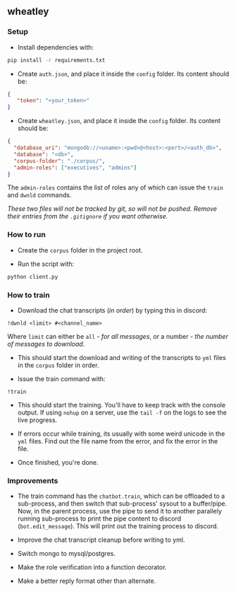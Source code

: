 ## wheatley

### Setup

- Install dependencies with:

```bash
pip install -r requirements.txt
```

- Create `auth.json`, and place it inside the `config` folder. Its content should be:

```json
{
   "token": "<your_token>"
}
```

- Create `wheatley.json`, and place it inside the `config` folder. Its content should be:

```json
{
  "database_uri": "mongodb://<uname>:<pwd>@<host>:<port>/<auth_db>",
  "database": "<db>",
  "corpus-folder": "./corpus/",
  "admin-roles": ["executives", "admins"]
}
```

The `admin-roles` contains the list of roles any of which can issue the `train` and `dwnld` commands.

_These two files will not be tracked by git, so will not be pushed. Remove their entries from the `.gitignore` if you want otherwise._

### How to run

- Create the `corpus` folder in the project root.

- Run the script with:

```bash
python client.py
```

### How to train

- Download the chat transcripts (_in order_) by typing this in discord:

```
!dwnld <limit> #<channel_name>
```

Where `limit` can either be `all` - _for all messages_, or a number - _the number of messages to download_.

- This should start the download and writing of the transcripts to `yml` files in the `corpus` folder in order.

- Issue the train command with:

```
!train
```

- This should start the training. You'll have to keep track with the console output. If using `nohup` on a server, use the `tail -f` on the logs to see the live progress.

- If errors occur while training, its usually with some weird unicode in the `yml` files. Find out the file name from the error, and fix the error in the file.

- Once finished, you're done.

### Improvements

- The train command has the `chatbot.train`, which can be offloaded to a sub-process, and then switch that sub-process' sysout to a buffer/pipe. Now, in the parent process, use the pipe to send it to another parallely running sub-process to print the pipe content to discord (`bot.edit_message`). This will print out the training process to discord.

- Improve the chat transcript cleanup before writing to yml.

- Switch mongo to mysql/postgres.

- Make the role verification into a function decorator.

- Make a better reply format other than alternate.
